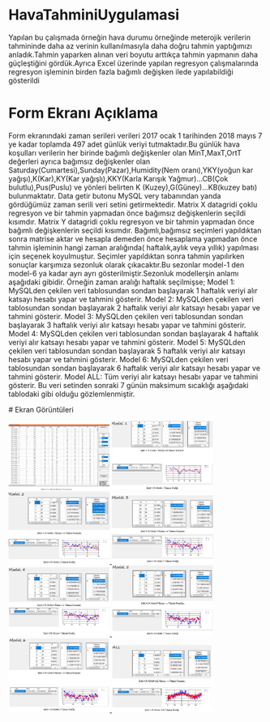 # HavaTahminiUygulamasi
Yapılan bu çalışmada örneğin hava durumu örneğinde meterojik verilerin tahmininde daha az verinin kullanılmasıyla daha doğru tahmin yaptığımızı anladık.Tahmin yaparken alınan veri boyutu arttıkça tahmin yapmanın daha güçleştiğini gördük.Ayrıca Excel üzerinde yapılan regresyon çalışmalarında regresyon işleminin birden fazla bağımlı  değişken ilede yapılabildiği gösterildi
# Form Ekranı Açıklama
<p>
Form ekranındaki zaman serileri verileri 2017 ocak 1  tarihinden 2018 mayıs 7 ye kadar toplamda 497 adet günlük veriyi tutmaktadır.Bu günlük hava koşulları verilerin her birinde bağımlı değişkenler olan MinT,MaxT,OrtT değerleri ayrıca bağımsız değişkenler olan Saturday(Cumartesi),Sunday(Pazar),Humidity(Nem oranı),YKY(yoğun kar yağışı),K(Kar),KY(Kar yağışlı),KKY(Karla Karışık Yağmur)…CB(Çok bulutlu),Pus(Puslu) ve yönleri belirten K (Kuzey),G(Güney)…KB(kuzey batı) bulunmaktatır.
 Data getir butonu MySQL very tabanından yanda gördüğümüz zaman serili veri setini getirmektedir.
Matrix X datagridi çoklu regresyon ve bir tahmin yapmadan önce bağımsız değişkenlerin seçildi kısımdır.
Matrix Y datagridi çoklu regresyon ve bir tahmin yapmadan önce bağımlı değişkenlerin seçildi kısımdır.
Bağımlı,bağımsız seçimleri yapıldıktan sonra matrise aktar ve hesapla demeden önce hesaplama yapmadan önce tahmin işleminin hangi zaman aralığında( haftalık,aylık veya yıllık) yapılması için seçenek koyulmuştur.
Seçimler yapıldıktan sonra tahmin yapılırken sonuçlar karşımıza sezonluk olarak çıkacaktır.Bu sezonlar model-1 den model-6 ya kadar ayrı ayrı gösterilmiştir.Sezonluk modellerşin anlamı aşağıdaki gibidir.
 Örneğin zaman aralığı haftalık seçilmişse;
Model 1: MySQLden çekilen veri tablosundan  sondan başlayarak 1 haftalık veriyi alır katsayı hesabı yapar ve tahmini gösterir.
Model 2: MySQLden çekilen veri tablosundan  sondan başlayarak 2 haftalık veriyi alır katsayı hesabı yapar ve tahmini gösterir.
Model 3: MySQLden çekilen veri tablosundan  sondan başlayarak 3 haftalık veriyi alır katsayı hesabı yapar ve tahmini gösterir.
Model 4: MySQLden çekilen veri tablosundan  sondan başlayarak 4 haftalık veriyi alır katsayı hesabı yapar ve tahmini gösterir.
Model 5: MySQLden çekilen veri tablosundan  sondan başlayarak 5 haftalık veriyi alır katsayı hesabı yapar ve tahmini gösterir.
Model 6: MySQLden çekilen veri tablosundan  sondan başlayarak 6 haftalık veriyi alır katsayı hesabı yapar ve tahmini gösterir.
Model ALL: Tüm veriyi alır katsayı hesabı yapar ve tahmini gösterir.
Bu veri setinden sonraki 7 günün maksimum sıcaklığı aşağıdaki tablodaki gibi olduğu gözlemlenmiştir.
    <p>
# Ekran Görüntüleri
<p>
<a href="https://github.com/salihkoksall/HavaTahminiUygulamasi/blob/master/img2/8.png" target="_blank">
<img src="https://github.com/salihkoksall/HavaTahminiUygulamasi/blob/master/img2/8.png" width="200" style="max-width:100%;"></a>
  <a href="https://github.com/salihkoksall/HavaTahminiUygulamasi/blob/master/img2/7.png" target="_blank">
<img src="https://github.com/salihkoksall/HavaTahminiUygulamasi/blob/master/img2/7.png" width="200" style="max-width:100%;"></a><a href="https://github.com/salihkoksall/HavaTahminiUygulamasi/blob/master/img2/6.png" target="_blank">
<img src="https://github.com/salihkoksall/HavaTahminiUygulamasi/blob/master/img2/6.png" width="200" style="max-width:100%;"></a><a href="https://github.com/salihkoksall/HavaTahminiUygulamasi/blob/master/img2/5.png" target="_blank">
<img src="https://github.com/salihkoksall/HavaTahminiUygulamasi/blob/master/img2/5.png" width="200" style="max-width:100%;"></a><a href="https://github.com/salihkoksall/HavaTahminiUygulamasi/blob/master/img2/4.png" target="_blank">
<img src="https://github.com/salihkoksall/HavaTahminiUygulamasi/blob/master/img2/4.png" width="200" style="max-width:100%;"></a><a href="https://github.com/salihkoksall/HavaTahminiUygulamasi/blob/master/img2/3.png" target="_blank">
<img src="https://github.com/salihkoksall/HavaTahminiUygulamasi/blob/master/img2/3.png" width="200" style="max-width:100%;"></a><a href="https://github.com/salihkoksall/HavaTahminiUygulamasi/blob/master/img2/2.png" target="_blank">
<img src="https://github.com/salihkoksall/HavaTahminiUygulamasi/blob/master/img2/2.png" width="200" style="max-width:100%;"></a><a href="https://github.com/salihkoksall/HavaTahminiUygulamasi/blob/master/img2/1.png" target="_blank">
<img src="https://github.com/salihkoksall/HavaTahminiUygulamasi/blob/master/img2/1.png" width="200" style="max-width:100%;"></a>
<p>
 
  
